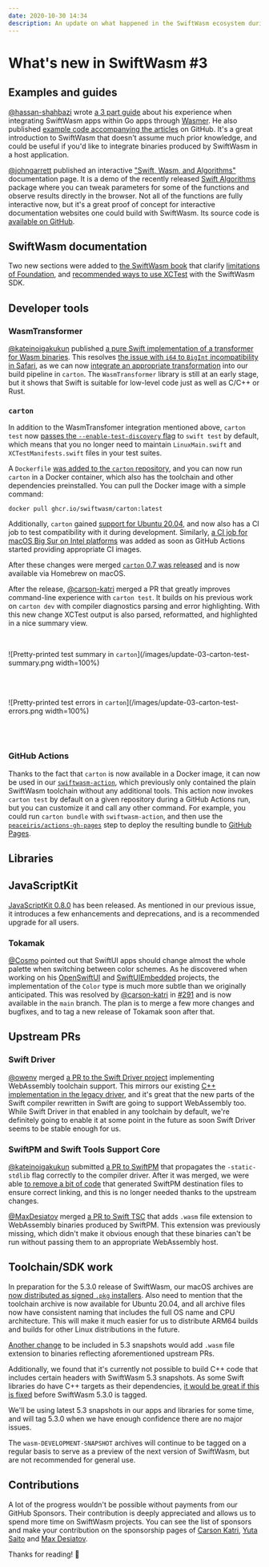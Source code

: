 ```yaml
---
date: 2020-10-30 14:34
description: An update on what happened in the SwiftWasm ecosystem during the second half of October 2020.
---
```

# What's new in SwiftWasm #3

## Examples and guides

[@hassan-shahbazi](https://github.com/hassan-shahbazi) wrote [a 3 part
guide](https://medium.com/@h.shahbazi/the-power-of-swift-web-assembly-part-1-fdfa4e9134ee) about
his experience when integrating SwiftWasm apps within Go apps through [Wasmer](https://wasmer.io/).
He also published [example code accompanying the
articles](https://github.com/hassan-shahbazi/swiftwasm-go) on GitHub. It's a great introduction
to SwiftWasm that doesn't assume much prior knowledge, and could be useful if you'd like to
integrate binaries produced by SwiftWasm in a host application.

[@johngarrett](https://github.com/johngarrett) published an interactive ["Swift, Wasm, and
Algorithms"](https://garrepi.dev/swal) documentation page. It is a demo of the recently released
[Swift Algorithms](https://github.com/apple/swift-algorithms) package where you can tweak parameters
for some of the functions and observe results directly in the browser. Not all of the functions are
fully interactive now, but it's a great proof of concept for interactive documentation websites one
could build with SwiftWasm. Its source code is [available on
GitHub](https://github.com/apple/swift-algorithms).

## SwiftWasm documentation

Two new sections were added to [the SwiftWasm book](https://book.swiftwasm.org/) that clarify
[limitations of Foundation](https://book.swiftwasm.org/getting-started/foundation.html),
and [recommended ways to use XCTest](https://book.swiftwasm.org/getting-started/testing.html) with
the SwiftWasm SDK.

## Developer tools

### WasmTransformer

[@kateinoigakukun](https://github.com/kateinoigakukun) published [a pure Swift implementation of a
transformer for Wasm binaries](https://github.com/swiftwasm/WasmTransformer). This resolves
[the issue with `i64` to `BigInt` incompatibility in Safari](https://github.com/swiftwasm/JavaScriptKit/issues/97),
as we can now [integrate an appropriate transformation](https://github.com/swiftwasm/carton/pull/131)
into our build pipeline in `carton`. The `WasmTransformer` library is still at an early stage, but
it shows that Swift is suitable for low-level code just as well as C/C++ or Rust.

### `carton`

In addition to the WasmTransfomer integration mentioned above, `carton test` now [passes
the `--enable-test-discovery` flag](https://github.com/swiftwasm/carton/pull/130) to `swift test` by
default, which means that you no longer need to maintain `LinuxMain.swift` and `XCTestManifests.swift`
files in your test suites.

A `Dockerfile` [was added to the `carton` repository](https://github.com/swiftwasm/carton/pull/136),
and you can now run `carton` in a Docker container, which also has the toolchain and other
dependencies preinstalled. You can pull the Docker image with a simple command:

```
docker pull ghcr.io/swiftwasm/carton:latest
```

Additionally, `carton` gained [support for Ubuntu 20.04](https://github.com/swiftwasm/carton/pull/134),
and now also has a CI job to test compatibility with it during development. Similarly, [a CI job
for macOS Big Sur on Intel platforms](https://github.com/swiftwasm/carton/pull/132) was added as
soon as GitHub Actions started providing appropriate CI images.

After these changes were merged [`carton` 0.7 was released](https://github.com/swiftwasm/carton/releases/tag/0.7.0)
and is now available via Homebrew on macOS.

After the release, [@carson-katri](https://github.com/carson-katri) merged a PR that greatly improves
command-line experience with `carton test`. It builds on his previous work on `carton dev` with
compiler diagnostics parsing and error highlighting. With this new change XCTest output
is also parsed, reformatted, and highlighted in a nice summary view.

<br />

![Pretty-printed test summary in `carton`](/images/update-03-carton-test-summary.png width=100%)

<br />
<br />

![Pretty-printed test errors in `carton`](/images/update-03-carton-test-errors.png width=100%)

<br />
<br />

### GitHub Actions

Thanks to the fact that `carton` is now available in a Docker image, it can now be used in
our [`swiftwasm-action`](https://github.com/swiftwasm/swiftwasm-action), which previously only
contained the plain SwiftWasm toolchain without any additional tools. This action now
invokes `carton test` by default on a given repository during a GitHub Actions run, but you can
customize it and call any other command. For example, you could run `carton bundle` with `swiftwasm-action`,
and then use the [`peaceiris/actions-gh-pages`](https://github.com/peaceiris/actions-gh-pages) step
to deploy the resulting bundle to [GitHub Pages](https://pages.github.com/).

## Libraries

## JavaScriptKit

[JavaScriptKit 0.8.0](https://github.com/swiftwasm/JavaScriptKit/releases/tag/0.8.0) has been
released. As mentioned in our previous issue, it introduces a few enhancements and deprecations,
and is a recommended upgrade for all users.

### Tokamak

[@Cosmo](https://github.com/Cosmo) pointed out that SwiftUI apps should change almost the whole
palette when switching between color schemes. As he discovered when working on his
[OpenSwiftUI](https://github.com/Cosmo/OpenSwiftUI/) and [SwiftUIEmbedded](https://github.com/Cosmo/SwiftUIEmbedded)
projects, the implementation of the `Color` type is much more subtle than we originally anticipated.
This was resolved by [@carson-katri](https://github.com/carson-katri) in
[#291](https://github.com/TokamakUI/Tokamak/issues/291) and is now available in the `main` branch.
The plan is to merge a few more changes and bugfixes, and to tag a new release of Tokamak soon
after that.

## Upstream PRs

### Swift Driver

[@owenv](https://github.com/owenv) merged [a PR to the Swift Driver
project](https://github.com/apple/swift-driver/pull/315) implementing WebAssembly toolchain
support. This mirrors our existing [C++ implementation in the legacy
driver](https://github.com/swiftwasm/swift/blob/swiftwasm/lib/Driver/WebAssemblyToolChains.cpp), and
it's great that the new parts of the Swift compiler rewritten in Swift are going to support
WebAssembly too. While Swift Driver in that enabled in any toolchain by default, we're definitely
going to enable it at some point in the future as soon Swift Driver seems to be stable enough for
us.

### SwiftPM and Swift Tools Support Core

[@kateinoigakukun](https://github.com/kateinoigakukun) submitted [a PR to
SwiftPM](https://github.com/apple/swift-package-manager/pull/3001) that propagates the `-static-stdlib`
flag correctly to the compiler driver. After it was merged, we were able [to remove a bit of
code](https://github.com/swiftwasm/carton/pull/141) that generated SwiftPM destination files to
ensure correct linking, and this is no longer needed thanks to the upstream changes.

[@MaxDesiatov](https://github.com/sponsors/MaxDesiatov) merged [a PR to Swift
TSC](https://github.com/apple/swift-tools-support-core/pull/153) that adds `.wasm` file extension to
WebAssembly binaries produced by SwiftPM. This extension was previously missing, which didn't make
it obvious enough that these binaries can't be run without passing them to an appropriate
WebAssembly host.

## Toolchain/SDK work

In preparation for the 5.3.0 release of SwiftWasm, our macOS archives are [now distributed as
signed `.pkg` installers](https://github.com/swiftwasm/swift/pull/2029). Also need to mention that
the toolchain archive is now available for Ubuntu 20.04, and all archive files now have consistent
naming that includes the full OS name and CPU architecture. This will make it much easier for us
to distribute ARM64 builds and builds for other Linux distributions in the
future.

[Another change](https://github.com/swiftwasm/swift/pull/2125) to be included in 5.3 snapshots would
add `.wasm` file extension to binaries reflecting aforementioned upstream PRs.

Additionally, we found that it's currently not possible to build C++ code that includes certain
headers with SwiftWasm 5.3 snapshots. As some Swift libraries do have C++ targets as their
dependencies, [it would be great if this is fixed](https://github.com/swiftwasm/swift/pull/2127)
before SwiftWasm 5.3.0 is tagged.

We'll be using latest 5.3 snapshots in our apps and libraries for some time, and will tag 5.3.0 when
we have enough confidence there are no major issues.

The `wasm-DEVELOPMENT-SNAPSHOT` archives will continue to be tagged on a regular basis to serve as
a preview of the next version of SwiftWasm, but are not recommended for general use.

## Contributions

A lot of the progress wouldn't be possible without payments from our GitHub Sponsors. Their
contribution is deeply appreciated and allows us to spend more time on SwiftWasm projects. You can
see the list of sponsors and make your contribution on the sponsorship pages of [Carson
Katri](https://github.com/sponsors/carson-katri), [Yuta
Saito](https://github.com/sponsors/kateinoigakukun) and [Max
Desiatov](https://github.com/sponsors/MaxDesiatov).

Thanks for reading! 👋

